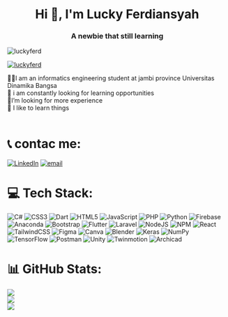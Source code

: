 <h1 align="center">Hi 👋, I'm Lucky Ferdiansyah</h1>
<h3 align="center">A newbie that still learning</h3>

<p align="left"> <img src="https://komarev.com/ghpvc/?username=luckyferd&label=Profile%20views&color=0e75b6&style=flat" alt="luckyferd" /> </p>

<p align="left"> <a href="https://github.com/ryo-ma/github-profile-trophy"><img src="https://github-profile-trophy.vercel.app/?username=luckyferd" alt="luckyferd" /></a> </p>

👨‍🎓I am an informatics engineering student at jambi province Universitas Dinamika Bangsa<br> 📔 i am constantly looking for learning opportunities <br> 🔭I’m looking for more experience<br>🌱 I like to learn things<br><br>
# 📞 contac me:
[![LinkedIn](https://img.shields.io/badge/LinkedIn-%230077B5.svg?logo=linkedin&logoColor=white)](https://www.linkedin.com/in/lucky-ferdiansyah-a23a96303/) [![email](https://img.shields.io/badge/Email-D14836?logo=gmail&logoColor=white)](mailto:luckyferdiansyah31@gmail.com) 

# 💻 Tech Stack:
![C#](https://img.shields.io/badge/c%23-%23239120.svg?style=for-the-badge&logo=csharp&logoColor=white) ![CSS3](https://img.shields.io/badge/css3-%231572B6.svg?style=for-the-badge&logo=css3&logoColor=white) ![Dart](https://img.shields.io/badge/dart-%230175C2.svg?style=for-the-badge&logo=dart&logoColor=white) ![HTML5](https://img.shields.io/badge/html5-%23E34F26.svg?style=for-the-badge&logo=html5&logoColor=white) ![JavaScript](https://img.shields.io/badge/javascript-%23323330.svg?style=for-the-badge&logo=javascript&logoColor=%23F7DF1E) ![PHP](https://img.shields.io/badge/php-%23777BB4.svg?style=for-the-badge&logo=php&logoColor=white) ![Python](https://img.shields.io/badge/python-3670A0?style=for-the-badge&logo=python&logoColor=ffdd54) ![Firebase](https://img.shields.io/badge/firebase-%23039BE5.svg?style=for-the-badge&logo=firebase)  ![Anaconda](https://img.shields.io/badge/Anaconda-%2344A833.svg?style=for-the-badge&logo=anaconda&logoColor=white) ![Bootstrap](https://img.shields.io/badge/bootstrap-%238511FA.svg?style=for-the-badge&logo=bootstrap&logoColor=white) ![Flutter](https://img.shields.io/badge/Flutter-%2302569B.svg?style=for-the-badge&logo=Flutter&logoColor=white) ![Laravel](https://img.shields.io/badge/laravel-%23FF2D20.svg?style=for-the-badge&logo=laravel&logoColor=white) ![NodeJS](https://img.shields.io/badge/node.js-6DA55F?style=for-the-badge&logo=node.js&logoColor=white) ![NPM](https://img.shields.io/badge/NPM-%23CB3837.svg?style=for-the-badge&logo=npm&logoColor=white)  ![React](https://img.shields.io/badge/react-%2320232a.svg?style=for-the-badge&logo=react&logoColor=%2361DAFB) ![TailwindCSS](https://img.shields.io/badge/tailwindcss-%2338B2AC.svg?style=for-the-badge&logo=tailwind-css&logoColor=white)  ![Figma](https://img.shields.io/badge/figma-%23F24E1E.svg?style=for-the-badge&logo=figma&logoColor=white) ![Canva](https://img.shields.io/badge/Canva-%2300C4CC.svg?style=for-the-badge&logo=Canva&logoColor=white) ![Blender](https://img.shields.io/badge/blender-%23F5792A.svg?style=for-the-badge&logo=blender&logoColor=white)  ![Keras](https://img.shields.io/badge/Keras-%23D00000.svg?style=for-the-badge&logo=Keras&logoColor=white) ![NumPy](https://img.shields.io/badge/numpy-%23013243.svg?style=for-the-badge&logo=numpy&logoColor=white) ![TensorFlow](https://img.shields.io/badge/TensorFlow-%23FF6F00.svg?style=for-the-badge&logo=TensorFlow&logoColor=white) ![Postman](https://img.shields.io/badge/Postman-FF6C37?style=for-the-badge&logo=postman&logoColor=white) ![Unity](https://img.shields.io/badge/unity-%23000000.svg?style=for-the-badge&logo=unity&logoColor=white) ![Twinmotion](https://img.shields.io/badge/Twinmotion-%23000000.svg?style=for-the-badge&logo=data:image/svg+xml;base64,PHN2ZyBmaWxsPSJ3aGl0ZSIgd2lkdGg9IjE2IiBoZWlnaHQ9IjE2IiB2aWV3Qm94PSIwIDAgNDggNDgiIHhtbG5zPSJodHRwOi8vd3d3LnczLm9yZy8yMDAwL3N2ZyI+PHBhdGggZD0iTTI0IDNDMTMuMDU5IDMgNCAxMi4wNTkgNCAyNHMxMC4wNTkgMjEgMjAgMjEgMjAtMTAuMDU5IDIwLTIxUzM0Ljk0MSAzIDI0IDN6bTAgNDRjLTEzLjI1MiAwLTIzLTkuNzQ4LTIzLTIzUzEwLjc0OCAxIDIzIDEgNDYgMTAuNzQ4IDQ2IDI0czkuNzQ4IDIzLTIyIDIzeiIvPjwvc3ZnPg==)
![Archicad](https://img.shields.io/badge/Archicad-%23004994.svg?style=for-the-badge&logo=graphisoft&logoColor=white)


# 📊 GitHub Stats:
![](https://github-readme-stats.vercel.app/api?username=luckyferd&theme=tokyonight&hide_border=false&include_all_commits=false&count_private=false)<br/>
![](https://nirzak-streak-stats.vercel.app/?user=luckyferd&theme=tokyonight&hide_border=false)<br/>
![](https://github-readme-stats.vercel.app/api/top-langs/?username=luckyferd&theme=tokyonight&hide_border=false&include_all_commits=false&count_private=false&layout=compact)
